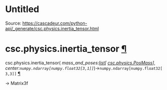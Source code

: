 # Untitled

Source: https://cascadeur.com/python-api/_generate/csc.physics.inertia_tensor.html

# csc.physics.inertia\_tensor [¶](https://cascadeur.com/python-api/_generate/csc.physics.inertia_tensor.html\#csc-physics-inertia-tensor "Permalink to this heading")

csc.physics.inertia\_tensor( _mass\_and\_poses:[list](https://docs.python.org/3/library/stdtypes.html#list "(in Python v3.13)")\[ [csc.physics.PosMass](https://cascadeur.com/python-api/csc.html#csc.physics.PosMass "csc.physics.PosMass")\]_, _center:`numpy.ndarray[numpy.float32[3,1]]`_)→`numpy.ndarray[numpy.float32[3,3]]` [¶](https://cascadeur.com/python-api/_generate/csc.physics.inertia_tensor.html#csc.physics.inertia_tensor "Permalink to this definition")

-\> Matrix3f